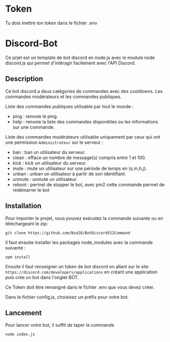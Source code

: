 # Token 

Tu dois mettre ton token dans le fichier .env


# Discord-Bot

Ce prjet est un template de bot discord en node.js avec le module node discord.js qui permet d'intéragir facilement avec l'API Discord.

## Description

Ce bot discord a deux catégories de commandes avec des cooldowns. Les commandes modérateurs et les commandes publiques.

Liste des commandes publiques utilisable par tout le monde : 

- ping : renvoie le ping.
- help : renvoie la liste des commandes disponibles ou les informations sur une commande.

Liste des commandes modérateurs utilisable uniquement par ceux qui ont une permission `Administrateur` sur le serveur :

- ban : ban un utilisateur du serveur.
- clean : efface un nombre de message(s) compris entre 1 et 100.
- kick : kick un utilisateur du serveur.
- mute : mute un utilisateur sur une période de temps en (s,m,h,j).
- unban : unban un utilisateur à partir de son identifiant.
- unmute : unmute un utilisateur.
- reboot : permet de stopper le bot, avec pm2 cette commande permet de redémarrer le bot

## Installation

Pour importer le projet, vous pouvez exécutez la commande suivante ou en téléchargeant le zip:  
```
git clone https://github.com/Nzo28/BotDiscordV12Command
```
Il faut ensuite installer les packages node_modules avec la commande suivante :
```
npm install
```

Ensuite il faut renseigner un token de bot discord en allant sur le site `https://discord.com/developers/applications` en créant une application puis crée un bot dans l'onglet BOT.

Ce Token doit être renseigné dans le fichier .env que vous devez créer.

Dans le fichier config.js, choisisez un préfix pour votre bot.

## Lancement

Pour lancer votre bot, il suffit de taper la commande 

```
node index.js
```
